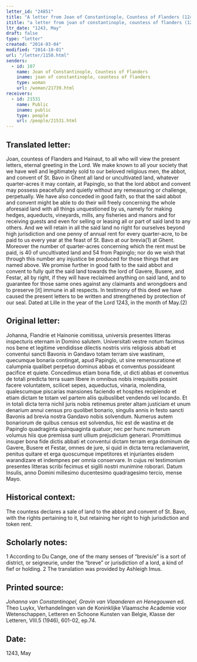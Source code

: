 ```yaml
---
letter_id: "24851"
title: "A letter from Joan of Constantinople, Countess of Flanders (1243, May)"
ititle: "a letter from joan of constantinople, countess of flanders (1243, may)"
ltr_date: "1243, May"
draft: false
type: "letter"
created: "2014-03-04"
modified: "2014-10-01"
url: "/letter/1150.html"
senders:
  - id: 107
    name: Joan of Constantinople, Countess of Flanders
    iname: joan of constantinople, countess of flanders
    type: woman
    url: /woman/21739.html
receivers:
  - id: 21531
    name: Public
    iname: public
    type: people
    url: /people/21531.html
---
```

<h2> Translated letter:</h2>Joan, countess of Flanders and Hainaut, to all who will view the present letters, eternal greeting in the Lord.
	We make known to all your society that we have well and legitimately sold to our beloved religious men, the abbot, and convent of St. Bavo in Ghent all land or uncultivated land, whatever quarter-acres it may contain, at Papinglo, so that the lord abbot and convent may possess peacefully and quietly without any remeasuring or challenge, perpetually. We have also conceded in good faith, so that the said abbot and convent might be able to do their will freely concerning the whole aforesaid land with all things unquestioned by us, namely for making hedges, aqueducts, vineyards, mills, any fisheries and manors and for receiving guests and even for selling or leasing all or part of said land to any others.  And we will retain in all the said land no right for ourselves beyond high jurisdiction and one penny of annual rent for every quarter-acre, to be paid to us every year at the feast of St. Bavo at our brevia(1) at Ghent.  Moreover the number of quarter-acres concerning which the rent must be paid, is 40 of uncultivated land and 54 from Papinglo; nor do we wish that through this number any injustice be produced for those things that are named above.  We promise further in good faith to the said abbot and convent to fully quit the said land towards the lord of Gavere, Busere, and Festar, all by right, if they will have reclaimed anything on said land, and to guarantee for those same ones against any claimants and wrongdoers and to preserve [it] immune in all respects.
	In testimony of this deed we have caused the present letters to be written and strengthened by protection of our seal.
	Dated at Lille in the year of the Lord 1243, in the month of May.(2)
<h2 class="mt-4"> Original letter:</h2>Johanna, Flandrie et Hainonie comitissa, universis presentes litteras inspecturis eternam in Domino salutem.
Universitati vestre notum facimus nos bene et legitime vendidisse  dilectis nostris viris religiosis abbati et conventui sancti Bavonis in Gandavo totam terram sive wastinam, quecumque bonaria contingat, apud Papinglo, ut sine remensuratione et calumpnia qualibet perpetuo dominus abbas et conventus possideant pacifice et quiete. Concedimus etiam bona fide, ut dicti abbas et conventus de totali predicta terra suam libere in omnibus nobis irrequisitis possint facere voluntatem, scilicet sepes, aqueductus, vinaria, molendina, qualescumque piscarias mansiones faciendo et hospites recipiendo et etiam dictam te totam vel partem aliis quibuslibet vendendo vel locando. Et in totali dicta terra nichil juris nobis retinemus preter altam justiciam et unum denarium annui census pro quolibet bonario, singulis annis in festo sancti Bavonis ad brevia nostra Gandavo nobis solvendum. Numerus autem bonariorum de quibus census est solvendus, hic est de wastina et de Papinglo quadraginta quinquaginta quatuor; nec per hunc numerum volumus hiis que premissa sunt ullium prejudicium generari. Promittimus insuper bona fide dictis abbati et conventui dictam terram erga dominum de Gavere, Busere et Festar, omnes de jure, si quid in dicta terra reclamaverint, penitus quitare et erga quoscumque impetitores et injuriantes eisdem warandizare et indempnes per omnia conservare.
In cujus rei testimonium presentes litteras scribi fecimus et sigilli nostri munimine roborari.
Datum Insulis, anno Domini millesimo ducentesimo quadragesimo  tercio, mense Mayo.
<h2 class="mt-4"> Historical context:</h2>The countess declares a sale of land to the abbot and convent of St. Bavo, with the rights pertaining to it, but retaining her right to high jurisdiction and token rent.
<h2 class="mt-4"> Scholarly notes:</h2>1 According to Du Cange, one of the many senses of “brevis/e” is a sort of district, or seigneurie, under the “breve” or jurisdiction of a lord, a kind of fief or holding.
2 The translation was provided by Ashleigh Imus.
<h2 class="mt-4"> Printed source:</h2><p><em>Johanna van Constantinopel, Gravin van Vlaanderen en Henegouwen</em> ed. Theo Luykx, Verhandelingen van de Koninklijke Vlaamsche Academie voor Wetenschappen, Letteren en Schoone Kunsten van Belgie, Klasse der Letteren, VIII.5 (1946), 601-02, ep.74.</p><h2 class="mt-4"> Date:</h2>1243, May